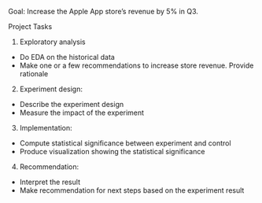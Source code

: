 Goal: Increase the Apple App store’s revenue by 5% in Q3. 

Project Tasks
1. Exploratory analysis
- Do EDA on the historical data
- Make one or a few recommendations to increase store revenue. Provide rationale

2. Experiment design:
- Describe the experiment design
- Measure the impact of the experiment

3. Implementation:
- Compute statistical significance between experiment and control
- Produce visualization showing the statistical significance

4. Recommendation:
- Interpret the result
- Make recommendation for next steps based on the experiment result
